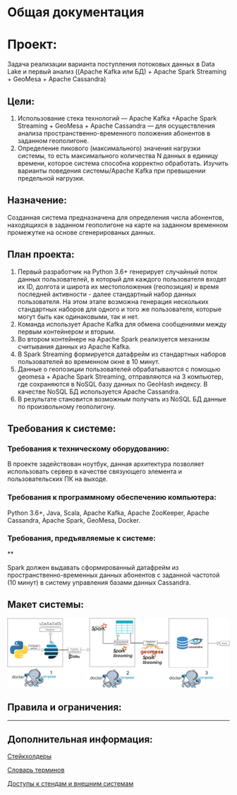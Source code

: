 # Общая документация

# Проект:

Задача реализации варианта поступления потоковых данных в Data Lake и первый анализ ((Apache Kafka или БД) + Apache Spark Streaming + GeoMesa + Apache Cassandra)

## **Цели:**

1. Использование стека технологий — Apache Kafka +Apache Spark Streaming + GeoMesa +  Apache Cassandra — для осуществления анализа пространственно-временного положения абонентов в заданном геополигоне. 
2. Определение пикового (максимального) значения нагрузки системы, то есть максимального количества N данных в единицу времени, которое система способна корректно обработать. Изучить варианты поведения системы/Apache Kafka при превышении предельной нагрузки. 

## Назначение:

Созданная система предназначена для определения числа абонентов, находящихся в заданном геополигоне на карте на заданном временном промежутке на основе сгенерированых данных.

## План проекта:

1. Первый разработчик на Python 3.6+ генерирует случайный поток данных пользователей, в который для каждого пользователя входят их ID, долгота и широта их местоположения (геопозиция) и время последней активности - далее стандартный набор данных пользователя. На этом этапе возможна генерация нескольких стандартных наборов для одного и того же пользователя, которые могут быть как одинаковыми, так и нет.
2. Команда использует Apache Kafka для обмена сообщениями между первым контейнером и вторым. 
3. Во втором контейнере на Apache Spark реализуется механизм считывания данных из Apache Kafka.
4. В Spark Streaming формируется датафрейм из стандартных наборов пользователей во временном окне в 10 минут.
5. Данные о геопозиции пользователей обрабатываются с помощью geomesa + Apache Spark Streaming, отправляются на 3 компьютер, где сохраняются в NoSQL базу данных по GeoHash индексу. В качестве NoSQL БД используется Apache Cassandra.
6. В результате становится возможным получать из NoSQL БД данные по произвольному геополигону.

## Требования к системе:

### Требования к техническому оборудованию:

В проекте задействован ноутбук, данная архитектура позволяет использовать сервер в качестве связующего элемента и пользовательских ПК на выходе.

### Требования к программному обеспечению компьютера:

Python 3.6+, Java, Scala, Apache Kafka, Apache ZooKeeper, Apache Cassandra, Apache Spark, GeoMesa, Docker.

### Требования, предъявляемые к системе:

  **

Spark должен выдавать сформированный датафрейм из пространственно-временных данных абонентов с заданной частотой (10 минут) в систему управления базами данных Cassandra.

## Макет системы:

![Макет.png](https://raw.githubusercontent.com/WinterSchoolDataLake/geodate/master/docs/___(10).png)

## Правила и ограничения:

---

## Дополнительная информация:

[Стейкхолдеры](https://github.com/WinterSchoolDataLake/geodate/blob/master/docs/Untitled.md)

[Словарь терминов](https://github.com/WinterSchoolDataLake/geodate/blob/master/docs/dictionary.md)

[Доступы к стендам и внешним системам](https://github.com/WinterSchoolDataLake/geodate/blob/master/docs/stand_access.md)

